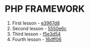 # PHP FRAMEWORK
01. First lesson - [e3967d8](https://github.com/antonpv1992/apblog.me/commit/e3967d8934a25e752337f015bbe3ff613402e69b)
02. Second lesson - [5550e6c](https://github.com/antonpv1992/apblog.me/commit/5550e6c75ba8ba4f7e3c84e24d9063a988784c7b)
03. Third lesson - [f5e3d54](https://github.com/antonpv1992/apblog.me/commit/f5e3d5468297547b9d5ee7474960e4a17fe5df28)
04. Fourth lesson - [16dff06](https://github.com/antonpv1992/apblog.me/commit/16dff06e132b48eb6ce579dfe2fa8ba851d3e100)
